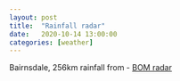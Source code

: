 ```yaml
---
layout: post
title:  "Rainfall radar"
date:   2020-10-14 13:00:00
categories: [weather]
---
```



<p>Bairnsdale, 256km rainfall from - 
<a href="http://www.bom.gov.au/australia/radar/" target="_blank">BOM radar</a></p>

<table class="tab-pics large" style="margin-top:0;">
<tbody style="border:0">
<tr><td style="border:0">
<div id="overlayCell" style="position:relative; margin:2%; margin-top:0; 
    margin-bottom: 32px; height:920px;"></div>
</td></tr>
</tbody>
</table>


<script type="text/javascript" src="assets/js/BOM/radar.js"></script>